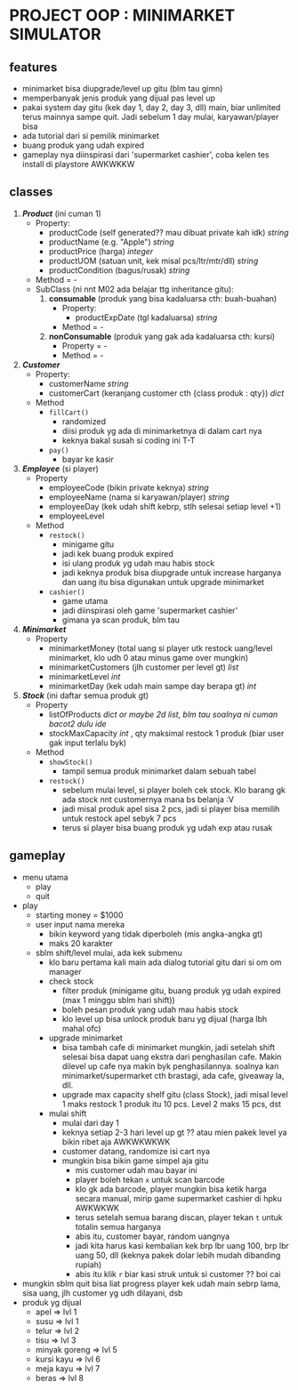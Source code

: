 # PROJECT OOP : MINIMARKET SIMULATOR

## features

- minimarket bisa diupgrade/level up gitu (blm tau gimn)
- memperbanyak jenis produk yang dijual pas level up
- pakai system day gitu (kek day 1, day 2, day 3, dll) main, biar unlimited terus mainnya sampe quit. Jadi sebelum 1 day mulai, karyawan/player bisa 
- ada tutorial dari si pemilik minimarket
- buang produk yang udah expired
- gameplay nya diinspirasi dari 'supermarket cashier', coba kelen tes install di playstore AWKWKKW

## classes

1. ***Product*** (ini cuman 1)
    - Property:
        - productCode (self generated?? mau dibuat private kah idk) _string_
        - productName (e.g. "Apple") _string_
        - productPrice (harga) _integer_
        - productUOM (satuan unit, kek misal pcs/ltr/mtr/dll) _string_
        - productCondition (bagus/rusak) _string_
    - Method = -
    - SubClass (ni nnt M02 ada belajar ttg inheritance gitu):
        1. **consumable** (produk yang bisa kadaluarsa cth: buah-buahan)
            - Property:
                - productExpDate (tgl kadaluarsa) _string_
            - Method = -
        2. **nonConsumable** (produk yang gak ada kadaluarsa cth: kursi)
            - Property = -
            - Method = -
2. ***Customer***
    - Property: 
        - customerName _string_
        - customerCart (keranjang customer cth {class produk : qty}) _dict_
    - Method
        - `fillCart()`
            - randomized
            - diisi produk yg ada di minimarketnya di dalam cart nya
            - keknya bakal susah si coding ini T-T
        - `pay()`
            - bayar ke kasir
3. ***Employee*** (si player)
    - Property
        - employeeCode (bikin private keknya) _string_
        - employeeName (nama si karyawan/player) _string_
        - employeeDay (kek udah shift kebrp, stlh selesai setiap level +1)
        - employeeLevel
    - Method
        - `restock()`
            - minigame gitu
            - jadi kek buang produk expired
            - isi ulang produk yg udah mau habis stock
            - jadi keknya produk bisa diupgrade untuk increase harganya dan uang itu bisa digunakan untuk upgrade minimarket
        - `cashier()`
            - game utama
            - jadi diinspirasi oleh game 'supermarket cashier'
            - gimana ya scan produk, blm tau
4. ***Minimarket***
    - Property
        - minimarketMoney (total uang si player utk restock uang/level minimarket, klo udh 0 atau minus game over mungkin)
        - minimarketCustomers (jlh customer per level gt) _list_
        - minimarketLevel _int_
        - minimarketDay (kek udah main sampe day berapa gt) _int_
5. ***Stock*** (ini daftar semua produk gt)
    - Property
        - listOfProducts _dict or maybe 2d list, blm tau soalnya ni cuman bacot2 dulu ide_
        - stockMaxCapacity _int_ , qty maksimal restock 1 produk (biar user gak input terlalu byk)
    - Method
        - `showStock()`
            - tampil semua produk minimarket dalam sebuah tabel
        - `restock()`
            - sebelum mulai level, si player boleh cek stock. Klo barang gk ada stock nnt customernya mana bs belanja :V
            - jadi misal produk apel sisa 2 pcs, jadi si player bisa memilih untuk restock apel sebyk 7 pcs
            -  terus si player bisa buang produk yg udah exp atau rusak

## gameplay

- menu utama
    - play
    - quit
- play
    - starting money = $1000
    - user input nama mereka
        - bikin keyword yang tidak diperboleh (mis angka-angka gt)
        - maks 20 karakter
    - sblm shift/level mulai, ada kek submenu
        - klo baru pertama kali main ada dialog tutorial gitu dari si om om manager
        - check stock
            - filter produk (minigame gitu, buang produk yg udah expired (max 1 minggu sblm hari shift))
            - boleh pesan produk yang udah mau habis stock
            - klo level up bisa unlock produk baru yg dijual (harga lbh mahal ofc)
        - upgrade minimarket
            - bisa tambah cafe di minimarket mungkin, jadi setelah shift selesai bisa dapat uang ekstra dari penghasilan cafe. Makin dilevel up cafe nya makin byk penghasilannya. soalnya kan minimarket/supermarket cth brastagi, ada cafe, giveaway la, dll.
            - upgrade max capacity shelf gitu (class Stock), jadi misal level 1 maks restock 1 produk itu 10 pcs. Level 2 maks 15 pcs, dst
        - mulai shift
            - mulai dari day 1
            - keknya setiap 2-3 hari level up gt ?? atau mien pakek level ya bikin ribet aja AWKWKWKWK
            - customer datang, randomize isi cart nya
            - mungkin bisa bikin game simpel aja gitu
                - mis customer udah mau bayar ini
                - player boleh tekan `x` untuk scan barcode
                - klo gk ada barcode, player mungkin bisa ketik harga secara manual, mirip game supermarket cashier di hpku AWKWKWK
                - terus setelah semua barang discan, player tekan `t` untuk totalin semua harganya
                - abis itu, customer bayar, random uangnya
                - jadi kita harus kasi kembalian kek brp lbr uang 100, brp lbr uang 50, dll (keknya pakek dolar lebih mudah dibanding rupiah)
                - abis itu klik `r` biar kasi struk untuk si customer ?? boi cai
- mungkin sblm quit bisa liat progress player kek udah main sebrp lama, sisa uang, jlh customer yg udh dilayani, dsb
- produk yg dijual
    - apel => lvl 1
    - susu => lvl 1
    - telur => lvl 2
    - tisu => lvl 3
    - minyak goreng => lvl 5
    - kursi kayu => lvl 6
    - meja kayu => lvl 7
    - beras => lvl 8
